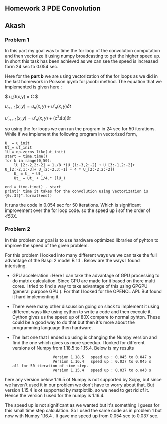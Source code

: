 ## Homework 3 PDE Convolution 
## Akash

### Problem 1 

In this part my goal was to time the for loop of the convolution computation and then vectorize it using numpy broadcasting to get the higher speed up. In short this task has been achieved as we can see the speed is increased form 24 sec to 0.054 sec.

Here for the **part b** we are using vectorization of the for loops as we did in the last homework in Poisson.ipynb for jacobi method. The equation that we implemented is given here :  

$ u_0(x,y) = C $

$u_{n+1}(x,y) = u_n(x,y) + u'_n(x,y) \delta t$

$u'_{n+1}(x,y) = u'_n(x,y) + (c^2 \Delta u ) \delta t$

so using the for loops we can run the program in 24 sec for 50 iterations. While if we implement the following program in vectorized form, 

```
U_ = u_init
Ut_= ut_init
lU_= np.zeros_like(ut_init)
start = time.time()
for k in range(0,50):
    lU_[2:-2,2:-2] = 1./8 *(U_[1:-3,2:-2] + U_[3:-1,2:-2]+ U_[2:-2,1:-3]+ U_[2:-2,3:-1] - 4 * U_[2:-2,2:-2])
    U_ = U_ + Ut_
    Ut_ = Ut_ + 1/4.* (lU_)
    
end = time.time() - start
print(" time it takes for the convolution using Vectorization is {0:.3f}".format(end))

```

It runs the code in 0.054 sec for 50 iterations. Which is significant improvement over the for loop code. so the speed up i sof the order of *450X*.


### Problem 2

In this problem our goal is to use hardware optimized libraries of pyhton to improve the speed of the given problem.

For this problem I looked into many different ways we we can take the full advantage of the Raspi 2 model 
B 1.1 .  Below are the ways I found interisting.

* GPU acceleration : Here I can take the advantage of GPU processing to do matrix calculation. Since GPU are made for it based on there multi cores. I tried to find a way to take advantage of this using GPGPU (general purpose GPU ). For that I looked for the OPENCL API. But found it hard implementing it. 
* There were many other discussion going on slack to implement it using different ways like using cython to write a code and then execute it. Cython gives us the speed up of 80X compare to normal pyhton. These could be a good way to do that but then it's more about the programming language then hardware.
* The last one that I ended up using is changing the Numpy version and find the one which gives us more speedup. I looked for different versions of Numpy from 1.18.5 to 1.15.4. Below is my results

                        Version 1.18.5   speed up : 0.045 to 0.047 s
                        Version 1.16.4   speed up : 0.037 to 0.045 s                all for 50 iteration of time step.
                        version 1.15.4   speed up : 0.037 to o.o43 s

here any version below 1.16.5 of Numpy is not supported by Scipy, but since we haven't used it in our problem we don't have to worry about that. But version 1.15.4 is ot supported by matplotlib, so we need to get rid of it. Hence the version I used for the numpy is 1.16.4.

The speed up is not significant as we wanted but it's something i guess for this small time step calculation. So I used the same code as in problem 1 but now with Numpy 1.16.4 .  It gave me speed up from 0.054 sec to 0.037 sec.